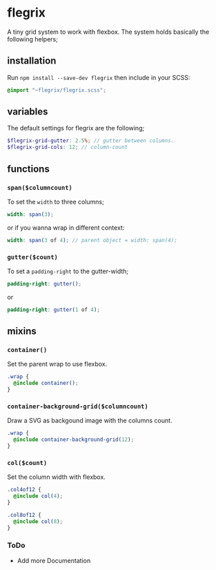 # flegrix
A tiny grid system to work with flexbox.
The system holds basically the following helpers;

## installation
Run `npm install --save-dev flegrix` then include in your SCSS:

```SCSS
@import "~flegrix/flegrix.scss";
```


## variables
The default settings for flegrix are the following;
```SCSS
$flegrix-grid-gutter: 2.5%; // gutter between columns.
$flegrix-grid-cols: 12; // column-count
```

## functions

### `span($columncount)`
To set the `width` to three columns;
```SCSS
width: span(3);
```
or if you wanna wrap in different context:
```SCSS
width: span(3 of 4); // parent object = width: span(4);
```

### `gutter($count)`
To set a `padding-right` to the gutter-width;
```SCSS
padding-right: gutter();
```
or
```SCSS
padding-right: gutter(1 of 4);
```

## mixins


### `container()`
Set the parent wrap to use flexbox.
```SCSS
.wrap {
  @include container();
}
```


### `container-background-grid($columncount)`
Draw a SVG as backgound image with the columns count.

```SCSS
.wrap {
  @include container-background-grid(12);
}
```



### `col($count)`
Set the column width with flexbox.

```SCSS
.col4of12 {
  @include col(4);
}

.col8of12 {
  @include col(8);
}
```


### ToDo
* Add more Documentation
